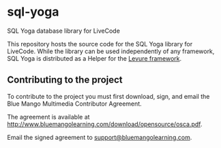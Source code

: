 sql-yoga
========

SQL Yoga database library for LiveCode

This repository hosts the source code for the SQL Yoga library for LiveCode. While the library can be used independently of any framework, SQL Yoga is distributed as a Helper for the [Levure framework](https://www.github.com/trevordevore/levure).

## Contributing to the project

To contribute to the project you must first download, sign, and email the Blue Mango Multimedia Contributor Agreement. 

The agreement is available at <http://www.bluemangolearning.com/download/opensource/osca.pdf>.

Email the signed agreement to <support@bluemangolearning.com>.
